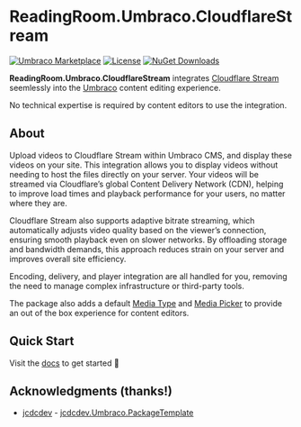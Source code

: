 # ReadingRoom.Umbraco.CloudflareStream
[![Umbraco Marketplace](https://img.shields.io/badge/Umbraco-Marketplace-%233544B1?style=flat&logo=umbraco)](https://marketplace.umbraco.com/package/ReadingRoom.Umbraco.CloudflareStream)
[![License](https://img.shields.io/github/license/Rippleffect-Group/ReadingRoom.Umbraco.CloudflareStream?color=8AB803&label=License&logo=github)](https://github.com/Rippleffect-Group/ReadingRoom.Umbraco.CloudflareStream?tab=BSD-3-Clause-1-ov-file)
[![NuGet Downloads](https://img.shields.io/nuget/dt/ReadingRoom.Umbraco.CloudflareStream?color=cc9900&label=Downloads&logo=nuget)](https://www.nuget.org/packages/ReadingRoom.Umbraco.CloudflareStream)

**ReadingRoom.Umbraco.CloudflareStream** integrates [Cloudflare Stream](https://www.cloudflare.com/en-gb/developer-platform/products/cloudflare-stream/) seemlessly into the [Umbraco](https://umbraco.com/) content editing experience. 


No technical expertise is required by content editors to use the integration.
## About


Upload videos to Cloudflare Stream within Umbraco CMS, and display these videos on your site. This integration allows you to display videos without needing to host the files directly on your server. Your videos will be streamed via Cloudflare’s global Content Delivery Network (CDN), helping to improve load times and playback performance for your users, no matter where they are.

Cloudflare Stream also supports adaptive bitrate streaming, which automatically adjusts video quality based on the viewer’s connection, ensuring smooth playback even on slower networks. By offloading storage and bandwidth demands, this approach reduces strain on your server and improves overall site efficiency. 

Encoding, delivery, and player integration are all handled for you, removing the need to manage complex infrastructure or third-party tools.

The package also adds a default [Media Type](https://docs.umbraco.com/umbraco-cms/fundamentals/data/creating-media/default-media-types) and [Media Picker](https://docs.umbraco.com/umbraco-cms/fundamentals/backoffice/property-editors/built-in-umbraco-property-editors/media-picker-3) to provide an out of the box experience for content editors.


## Quick Start
Visit the [docs](https://github.com/Rippleffect-Group/ReadingRoom.Umbraco.CloudflareStream?tab=readme-ov-file#quick-start) to get started 🚀

## Acknowledgments (thanks!)

- [jcdcdev](https://jcdc.dev) - [jcdcdev.Umbraco.PackageTemplate](https://jcdc.dev/umbraco-packages/package-template)
